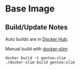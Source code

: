 # Base Image


## Build/Update Notes

Auto builds are in [Docker Hub](https://hub.docker.com/r/ahxxm/gentoo/).

Manual build with [docker-slim](https://github.com/cloudimmunity/docker-slim):

    docker build -t gentoo:slim .
    ./docker-slim build gentoo:slim
